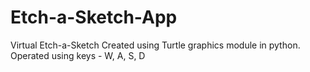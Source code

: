 # Etch-a-Sketch-App
Virtual Etch-a-Sketch
Created using Turtle graphics module in python.
Operated using keys - W, A, S, D
